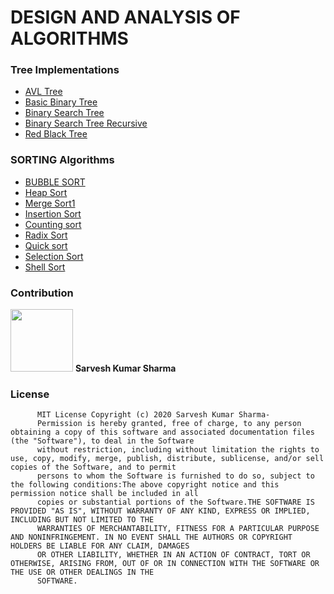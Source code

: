 # DESIGN AND ANALYSIS OF ALGORITHMS

### Tree Implementations



   * [AVL Tree](https://github.com/shsarv/DAA/blob/master/AVL%20Tree/avl_tree.py)
   * [Basic Binary Tree](https://github.com/shsarv/DAA/blob/master/Basic%20binary%20Tree/basic_binary_tree.py)
   * [Binary Search Tree](https://github.com/shsarv/DAA/blob/master/Binary%20Search%20Tree/binary_search_tree.py)
   * [Binary Search Tree Recursive](https://github.com/shsarv/DAA/blob/master/Binary%20Search%20Tree%20Recursive/binary_search_tree_recursive.py)
   * [Red Black Tree](https://github.com/shsarv/DAA/blob/master/Red%20Black%20Tree/red_black_tree.py)

   
 	 
 	 
 	 

### SORTING Algorithms


  * [BUBBLE SORT](https://github.com/shsarv/DAA/blob/master/Sorting/bubble_sort.py)
  * [Heap Sort](https://github.com/shsarv/DAA/blob/master/Sorting/heap_sort.py)
  * [Merge Sort1](https://github.com/shsarv/DAA/blob/master/Sorting/merge_sort.py)
  * [Insertion Sort](https://github.com/shsarv/DAA/blob/master/Sorting/insertion_sort.py)
  * [Counting sort](Sorting/Counting_sort.py)
  * [Radix Sort](Sorting/radix_sort.py)
  * [Quick sort](Sorting/quick_sort.py)
  * [Selection Sort](Sorting/selection_sort.py)
  * [Shell Sort](Sorting/shell_sort.py)
  
  
  ### Contribution
  
  [<img src="https://avatars2.githubusercontent.com/u/55739302?s=400&u=1e7714cb1cbe3437a527a877486c94611f0e7ab0&v=4" width="100">](https://github.com/shsarv)
  **Sarvesh Kumar Sharma**
  
  
  
  ### License
  
          MIT License Copyright (c) 2020 Sarvesh Kumar Sharma- 
          Permission is hereby granted, free of charge, to any person obtaining a copy of this software and associated documentation files (the "Software"), to deal in the Software
          without restriction, including without limitation the rights to use, copy, modify, merge, publish, distribute, sublicense, and/or sell copies of the Software, and to permit
          persons to whom the Software is furnished to do so, subject to the following conditions:The above copyright notice and this permission notice shall be included in all 
          copies or substantial portions of the Software.THE SOFTWARE IS PROVIDED "AS IS", WITHOUT WARRANTY OF ANY KIND, EXPRESS OR IMPLIED, INCLUDING BUT NOT LIMITED TO THE
          WARRANTIES OF MERCHANTABILITY, FITNESS FOR A PARTICULAR PURPOSE AND NONINFRINGEMENT. IN NO EVENT SHALL THE AUTHORS OR COPYRIGHT HOLDERS BE LIABLE FOR ANY CLAIM, DAMAGES 
          OR OTHER LIABILITY, WHETHER IN AN ACTION OF CONTRACT, TORT OR OTHERWISE, ARISING FROM, OUT OF OR IN CONNECTION WITH THE SOFTWARE OR THE USE OR OTHER DEALINGS IN THE 
          SOFTWARE.
